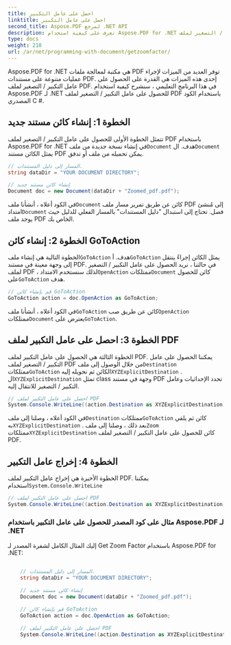 ```yaml
---
title: احصل على عامل التكبير
linktitle: احصل على عامل التكبير
second_title: Aspose.PDF لمرجع .NET API
description: تعرف على كيفية استخدام Aspose.PDF for .NET للحصول على عامل التكبير / التصغير لملف PDF باستخدام هذا الدليل المفصل خطوة بخطوة.
type: docs
weight: 210
url: /ar/net/programming-with-document/getzoomfactor/
---
```

Aspose.PDF for .NET هي مكتبة لمعالجة ملفات PDF توفر العديد من الميزات لإجراء عمليات متنوعة على مستندات PDF. إحدى هذه الميزات هي القدرة على الحصول على عامل التكبير / التصغير لملف PDF. في هذا البرنامج التعليمي ، سنشرح كيفية استخدام Aspose.PDF لـ .NET للحصول على عامل التكبير / التصغير لملف PDF باستخدام الكود المصدري C #.


## الخطوة 1: إنشاء كائن مستند جديد

 تتمثل الخطوة الأولى للحصول على عامل التكبير / التصغير لملف PDF باستخدام Aspose.PDF for .NET في إنشاء نسخة جديدة من ملف`Document` هدف. ال`Document` يمثل الكائن مستند PDF يمكن تحميله من ملف أو تدفق.

```csharp
// المسار إلى دليل المستندات.
string dataDir = "YOUR DOCUMENT DIRECTORY";

// إنشاء كائن مستند جديد
Document doc = new Document(dataDir + "Zoomed_pdf.pdf");
```

 في الكود أعلاه ، أنشأنا ملف`Document` كائن عن طريق تمرير مسار ملف PDF إلى مُنشئ امتداد`Document` فصل. تحتاج إلى استبدال "دليل المستندات" بالمسار الفعلي للدليل حيث يوجد ملف PDF الخاص بك.

## الخطوة 2: إنشاء كائن GoToAction

 الخطوة التالية هي إنشاء ملف`GoToAction` هدف. أ`GoToAction` يمثل الكائن إجراءً ينتقل إلى وجهة معينة في مستند PDF. في حالتنا ، نريد الحصول على عامل التكبير / التصغير لملف PDF ، لذلك سنستخدم الامتداد`OpenAction` ممتلكات`Document` كائن للحصول على`GoToAction` هدف.

```csharp
// قم بإنشاء كائن GoToAction
GoToAction action = doc.OpenAction as GoToAction;
```

 في الكود أعلاه ، أنشأنا ملف`GoToAction` كائن عن طريق صب`OpenAction` ممتلكات`Document` يعترض على`GoToAction`.

## الخطوة 3: احصل على عامل التكبير لملف PDF

الخطوة الثالثة هي الحصول على عامل التكبير لملف PDF. يمكننا الحصول على عامل التكبير / التصغير لملف PDF من خلال الوصول إلى ملف`Destination` ممتلكات`GoToAction` الكائن ثم تحويله إليه`XYZExplicitDestination` . ال`XYZExplicitDestination` تمثل class وجهة في مستند PDF تحدد الإحداثيات وعامل التكبير / التصغير للانتقال إليه.

```csharp
// احصل على عامل التكبير لملف PDF
System.Console.WriteLine((action.Destination as XYZExplicitDestination).Zoom); // قيمة تكبير الوثيقة ؛
```

 في الكود أعلاه ، وصلنا إلى ملف`Destination` ممتلكات`GoToAction` كائن ثم يلقي به`XYZExplicitDestination` . بعد ذلك ، وصلنا إلى ملف`Zoom` ممتلكات`XYZExplicitDestination` كائن للحصول على عامل التكبير / التصغير لملف PDF.

## الخطوة 4: إخراج عامل التكبير

 الخطوة الأخيرة هي إخراج عامل التكبير لملف PDF. يمكننا استخدام`System.Console.WriteLine`

```csharp
// احصل على عامل التكبير لملف PDF
System.Console.WriteLine((action.Destination as XYZExplicitDestination).Zoom); // قيمة تكبير الوثيقة ؛
```        

### مثال على كود المصدر للحصول على عامل التكبير باستخدام Aspose.PDF لـ .NET

إليك المثال الكامل لشفرة المصدر لـ Get Zoom Factor باستخدام Aspose.PDF for .NET:

```csharp

	// المسار إلى دليل المستندات.
	string dataDir = "YOUR DOCUMENT DIRECTORY";

	// إنشاء كائن مستند جديد
	Document doc = new Document(dataDir + "Zoomed_pdf.pdf");

	// قم بإنشاء كائن GoToAction
	GoToAction action = doc.OpenAction as GoToAction;
	
	// احصل على عامل التكبير لملف PDF
	System.Console.WriteLine((action.Destination as XYZExplicitDestination).Zoom); // قيمة تكبير الوثيقة ؛
	
```
